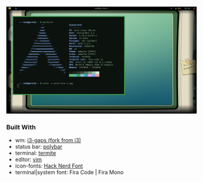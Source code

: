 ![demo](https://raw.githubusercontent.com/khoaHyh/dotfiles/master/basmati/arch-rice-1.jpg)

### Built With

* wm: [i3-gaps (fork from i3)](https://github.com/Airblader/i3)
* status bar: [polybar](https://github.com/polybar/polybar)
* terminal: [termite](https://github.com/thestinger/termite)
* editor: [vim](https://www.vim.org/)
* icon-fonts: [Hack Nerd Font](https://www.nerdfonts.com/font-downloads)
* terminal|system font: Fira Code | Fira Mono
